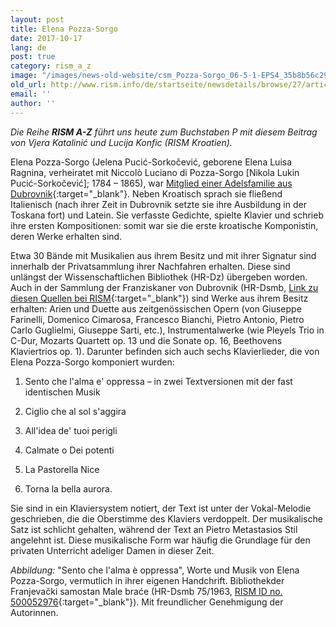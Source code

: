 ```yaml
---
layout: post
title: Elena Pozza-Sorgo
date: 2017-10-17
lang: de
post: true
category: rism_a_z
image: "/images/news-old-website/csm_Pozza-Sorgo_06-5-1-EPS4_35b8b56c29.jpg"
old_url: http://www.rism.info/de/startseite/newsdetails/browse/27/article/64/elena-pozza-sorgo-1784-1865.html
email: ''
author: ''
---
```


_Die Reihe **RISM A-Z** führt uns heute zum Buchstaben P mit diesem Beitrag von Vjera Katalinić und Lucija Konfic (RISM Kroatien)._

Elena Pozza-Sorgo (Jelena Pucić-Sorkočević, geborene Elena Luisa Ragnina, verheiratet mit Niccolò Luciano di Pozza-Sorgo [Nikola Lukin Pucić-Sorkočević]; 1784 – 1865), war [Mitglied einer Adelsfamilie aus Dubrovnik](/new_publications/2014/10/13/vjera-katalinić-the-sorkočevićes-aristocratic.html){:target="_blank"}. Neben Kroatisch sprach sie fließend Italienisch (nach ihrer Zeit in Dubrovnik setzte sie ihre Ausbildung in der Toskana fort) und Latein. Sie verfasste Gedichte, spielte Klavier und schrieb ihre ersten Kompositionen: somit war sie die erste kroatische Komponistin, deren Werke erhalten sind.

Etwa 30 Bände mit Musikalien aus ihrem Besitz und mit ihrer Signatur sind innerhalb der Privatsammlung ihrer Nachfahren erhalten. Diese sind unlängst der Wissenschaftlichen Bibliothek (HR-Dz) übergeben worden. Auch in der Sammlung der Franziskaner von Dubrovnik (HR-Dsmb, [Link zu diesen Quellen bei RISM](https://opac.rism.info/search?View=rism&q=pozza+sorgo+elena&Language=de){:target="_blank"}) sind Werke aus ihrem Besitz erhalten: Arien und Duette aus zeitgenössischen Opern (von Giuseppe Farinelli, Domenico Cimarosa, Francesco Bianchi, Pietro Antonio, Pietro Carlo Guglielmi, Giuseppe Sarti, etc.), Instrumentalwerke (wie Pleyels Trio in C-Dur, Mozarts Quartett op. 13 und die Sonate op. 16, Beethovens Klaviertrios op. 1). Darunter befinden sich auch sechs Klavierlieder, die von Elena Pozza-Sorgo komponiert wurden:

1) Sento che l'alma e' oppressa – in zwei Textversionen mit der fast identischen Musik

2) Ciglio che al sol s'aggira

3) All'idea de' tuoi perigli

4) Calmate o Dei potenti

5) La Pastorella Nice

6) Torna la bella aurora.

Sie sind in ein Klaviersystem notiert, der Text ist unter der Vokal-Melodie geschrieben, die die Oberstimme des Klaviers verdoppelt. Der musikalische Satz ist schlicht gehalten, während der Text an Pietro Metastasios Stil angelehnt ist. Diese musikalische Form war häufig die Grundlage für den privaten Unterricht adeliger Damen in dieser Zeit.


_Abbildung:_ "Sento che l'alma è oppressa", Worte und Musik von Elena Pozza-Sorgo, vermutlich in ihrer eigenen Handchrift. Bibliothekder Franjevački samostan Male braće (HR-Dsmb 75/1963, [RISM ID no. 500052976](https://opac.rism.info/search?id=500052976&Language=de){:target="_blank"}). Mit freundlicher Genehmigung der Autorinnen.
